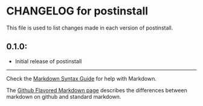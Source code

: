 # CHANGELOG for postinstall

This file is used to list changes made in each version of postinstall.

## 0.1.0:

* Initial release of postinstall

- - -
Check the [Markdown Syntax Guide](http://daringfireball.net/projects/markdown/syntax) for help with Markdown.

The [Github Flavored Markdown page](http://github.github.com/github-flavored-markdown/) describes the differences between markdown on github and standard markdown.
